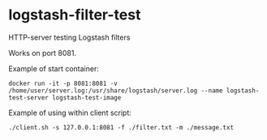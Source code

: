 # logstash-filter-test
HTTP-server testing Logstash filters

Works on port 8081.

Example of start container:
```
docker run -it -p 8081:8081 -v /home/user/server.log:/usr/share/logstash/server.log --name logstash-test-server logstash-test-image
```

Example of using within client script:
```
./client.sh -s 127.0.0.1:8081 -f ./filter.txt -m ./message.txt
```
